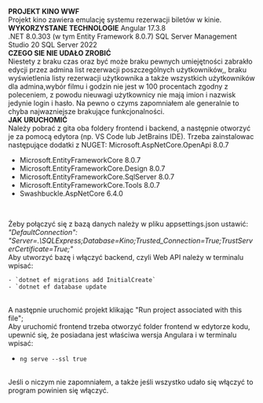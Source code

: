 **PROJEKT KINO WWF**<br>
Projekt kino zawiera emulację systemu rezerwacji biletów w kinie. <br>
**WYKORZYSTANE TECHNOLOGIE**
Angular 17.3.8<br>
.NET 8.0.303 (w tym Entity Framework 8.0.7)
SQL Server Management Studio 20
SQL Server 2022<br>
**CZEGO SIE NIE UDAŁO ZROBIĆ**<br>
Niestety z braku czas oraz być może braku pewnych umiejętności zabrakło edycji przez admina list rezerwacji poszczególnych użytkowników,, braku wyświetlenia listy rezerwacji użytkownika a także wszystkich użytkowników dla admina,wybór filmu i godzin nie jest w 100 procentach zgodny z poleceniem, z powodu nieuwagi użytkownicy nie mają imion i nazwisk jedynie login i hasło. Na pewno o czyms zapomniałem ale generalnie to chyba najwazniejsze brakujące funkcjonalności.<br>
**JAK URUCHOMIĆ**<br>
Należy pobrać z gita oba foldery frontend i backend, a następnie otworzyć je za pomocą edytora (np. VS Code lub JetBrains IDE).
Trzeba zainstalowac następujące dodatki z NUGET:    Microsoft.AspNetCore.OpenApi                 8.0.7
   - Microsoft.EntityFrameworkCore                8.0.7
   - Microsoft.EntityFrameworkCore.Design         8.0.7
   - Microsoft.EntityFrameworkCore.SqlServer      8.0.7
   - Microsoft.EntityFrameworkCore.Tools          8.0.7 
   - Swashbuckle.AspNetCore                       6.4.0 
   <br>

Żeby połączyć się z bazą danych należy w pliku appsettings.json ustawić:<br>
*"DefaultConnection": "Server=.\\SQLExpress;Database=Kino;Trusted_Connection=True;TrustServerCertificate=True;"*
<br>
Aby utworzyć bazę i włączyć backend, czyli Web API należy w terminalu wpisać:
```
- `dotnet ef migrations add InitialCreate`
- `dotnet ef database update
```
<br>
A następnie uruchomić projekt klikając "Run project associated with this file";
<br>
Aby uruchomić frontend trzeba otworzyć folder frontend w edytorze kodu, upewnić się, że posiadana jest właściwa wersja Angulara i w terminalu wpisać:<br>

- `ng serve --ssl true`

<br>
Jeśli o niczym nie zapomniałem, a także jeśli wszystko udało się włączyć to program powinien się włączyć.
